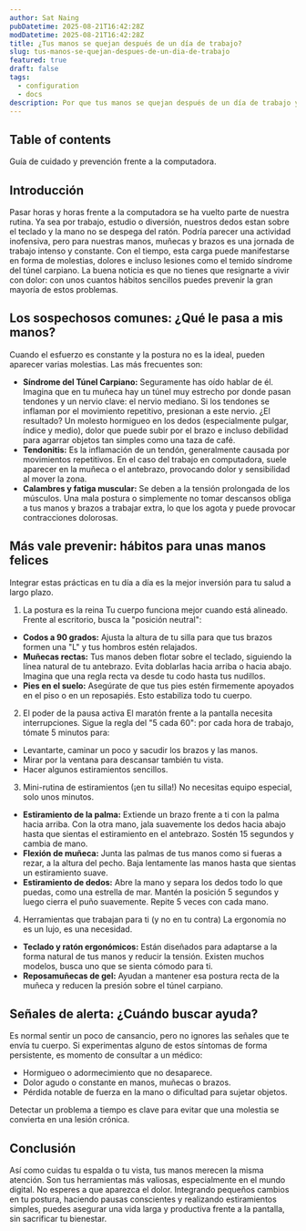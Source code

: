 ```yaml
---
author: Sat Naing
pubDatetime: 2025-08-21T16:42:28Z
modDatetime: 2025-08-21T16:42:28Z
title: ¿Tus manos se quejan después de un día de trabajo?
slug: tus-manos-se-quejan-despues-de-un-dia-de-trabajo
featured: true
draft: false
tags:
  - configuration
  - docs
description: Por que tus manos se quejan después de un día de trabajo y cómo prevenirlo.
---
```


## Table of contents

Guía de cuidado y prevención frente a la computadora.

## Introducción

Pasar horas y horas frente a la computadora se ha vuelto parte de nuestra rutina. Ya sea por trabajo, estudio o diversión, nuestros dedos estan sobre el teclado y la mano no se despega del ratón. Podría parecer una actividad inofensiva, pero para nuestras manos, muñecas y brazos es una jornada de trabajo intenso y constante. Con el tiempo, esta carga puede manifestarse en forma de molestias, dolores e incluso lesiones como el temido síndrome del túnel carpiano. La buena noticia es que no tienes que resignarte a vivir con dolor: con unos cuantos hábitos sencillos puedes prevenir la gran mayoría de estos problemas.

## Los sospechosos comunes: ¿Qué le pasa a mis manos?

Cuando el esfuerzo es constante y la postura no es la ideal, pueden aparecer varias molestias. Las más frecuentes son:

- **Síndrome del Túnel Carpiano:** Seguramente has oído hablar de él. Imagina que en tu muñeca hay un túnel muy estrecho por donde pasan tendones y un nervio clave: el nervio mediano. Si los tendones se inflaman por el movimiento repetitivo, presionan a este nervio. ¿El resultado? Un molesto hormigueo en los dedos (especialmente pulgar, índice y medio), dolor que puede subir por el brazo e incluso debilidad para agarrar objetos tan simples como una taza de café.
- **Tendonitis:** Es la inflamación de un tendón, generalmente causada por movimientos repetitivos. En el caso del trabajo en computadora, suele aparecer en la muñeca o el antebrazo, provocando dolor y sensibilidad al mover la zona.
- **Calambres y fatiga muscular:** Se deben a la tensión prolongada de los músculos. Una mala postura o simplemente no tomar descansos obliga a tus manos y brazos a trabajar extra, lo que los agota y puede provocar contracciones dolorosas.

## Más vale prevenir: hábitos para unas manos felices

Integrar estas prácticas en tu día a día es la mejor inversión para tu salud a largo plazo.

1. La postura es la reina
   Tu cuerpo funciona mejor cuando está alineado. Frente al escritorio, busca la "posición neutral":
- **Codos a 90 grados:** Ajusta la altura de tu silla para que tus brazos formen una "L" y tus hombros estén relajados.
- **Muñecas rectas:** Tus manos deben flotar sobre el teclado, siguiendo la línea natural de tu antebrazo. Evita doblarlas hacia arriba o hacia abajo. Imagina que una regla recta va desde tu codo hasta tus nudillos.
- **Pies en el suelo:** Asegúrate de que tus pies estén firmemente apoyados en el piso o en un reposapiés. Esto estabiliza todo tu cuerpo.
2. El poder de la pausa activa
   El maratón frente a la pantalla necesita interrupciones. Sigue la regla del "5 cada 60": por cada hora de trabajo, tómate 5 minutos para:
- Levantarte, caminar un poco y sacudir los brazos y las manos.
- Mirar por la ventana para descansar también tu vista.
- Hacer algunos estiramientos sencillos.
3. Mini-rutina de estiramientos (¡en tu silla\!)
   No necesitas equipo especial, solo unos minutos.
- **Estiramiento de la palma:** Extiende un brazo frente a ti con la palma hacia arriba. Con la otra mano, jala suavemente los dedos hacia abajo hasta que sientas el estiramiento en el antebrazo. Sostén 15 segundos y cambia de mano.
- **Flexión de muñeca:** Junta las palmas de tus manos como si fueras a rezar, a la altura del pecho. Baja lentamente las manos hasta que sientas un estiramiento suave.
- **Estiramiento de dedos:** Abre la mano y separa los dedos todo lo que puedas, como una estrella de mar. Mantén la posición 5 segundos y luego cierra el puño suavemente. Repite 5 veces con cada mano.
4. Herramientas que trabajan para ti (y no en tu contra)
   La ergonomía no es un lujo, es una necesidad.
- **Teclado y ratón ergonómicos:** Están diseñados para adaptarse a la forma natural de tus manos y reducir la tensión. Existen muchos modelos, busca uno que se sienta cómodo para ti.
- **Reposamuñecas de gel:** Ayudan a mantener esa postura recta de la muñeca y reducen la presión sobre el túnel carpiano.

## Señales de alerta: ¿Cuándo buscar ayuda?

Es normal sentir un poco de cansancio, pero no ignores las señales que te envía tu cuerpo. Si experimentas alguno de estos síntomas de forma persistente, es momento de consultar a un médico:

- Hormigueo o adormecimiento que no desaparece.
- Dolor agudo o constante en manos, muñecas o brazos.
- Pérdida notable de fuerza en la mano o dificultad para sujetar objetos.

Detectar un problema a tiempo es clave para evitar que una molestia se convierta en una lesión crónica.

## Conclusión

Así como cuidas tu espalda o tu vista, tus manos merecen la misma atención. Son tus herramientas más valiosas, especialmente en el mundo digital. No esperes a que aparezca el dolor. Integrando pequeños cambios en tu postura, haciendo pausas conscientes y realizando estiramientos simples, puedes asegurar una vida larga y productiva frente a la pantalla, sin sacrificar tu bienestar.
